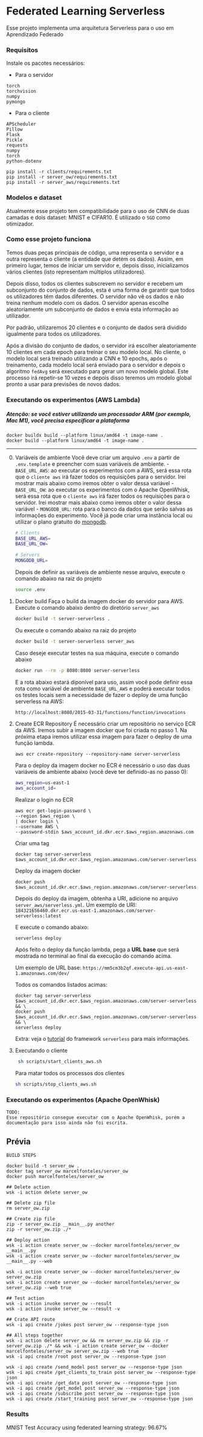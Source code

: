 # Federated Learning Serverless
Esse projeto implementa uma arquitetura Serverless para o uso em Aprendizado Federado

### Requisitos
Instale os pacotes necessários:

- Para o servidor
```
torch
torchvision
numpy
pymongo
```

- Para o cliente
```
APScheduler
Pillow
Flask
Pickle
requests
numpy
torch
python-dotenv
```

```
pip install -r clients/requirements.txt
pip install -r server_ow/requirements.txt
pip install -r server_aws/requirements.txt
```

### Modelos e dataset
Atualmente esse projeto tem compatibilidade para o uso de CNN de duas camadas e dois dataset: MNIST e CIFAR10. É utilizado
o `SGD` como otimizador.

### Como esse projeto funciona
Temos duas peças principais de código, uma representa o servidor e a outra representa o cliente (a entidade que detém 
os dados). Assim, em primeiro lugar, temos de iniciar um servidor e, depois disso, inicializamos vários clientes (isto 
representam múltiplos utilizadores).

Depois disso, todos os clientes subscrevem no servidor e recebem um subconjunto do conjunto de dados, 
esta é uma forma de garantir que todos os utilizadores têm dados diferentes. 
O servidor não vê os dados e não treina nenhum modelo com os dados. O servidor 
apenas escolhe aleatoriamente um subconjunto de dados e envia esta informação ao utilizador.

Por padrão, utilizaremos 20 clientes e o conjunto de dados será dividido igualmente para todos os utilizadores.

Após a divisão do conjunto de dados, o servidor irá escolher aleatoriamente 10 clientes em cada epoch para treinar o seu modelo local.
No cliente, o modelo local será treinado utilizando a CNN e 10 epochs, após o treinamento, cada modelo local será
enviado para o servidor e depois o algoritmo `fedAvg` será executado para gerar um novo modelo global. 
Este processo irá repetir-se 10 vezes e depois disso teremos um modelo global pronto a usar para previsões de novos dados.

### Executando os experimentos (AWS Lambda)
##### Atenção: se você estiver utilizando um processador ARM (por exemplo, Mac M1), você precisa especificar a plataforma
```
docker buildx build --platform linux/amd64 -t image-name .
docker build --platform linux/amd64 -t image-name .
```
---
0. Variáveis de ambiente
    Você deve criar um arquivo `.env` a partir de `.env.template` e preencher com suas variáveis de ambiente.
        - `BASE_URL_AWS`: ao executar os experimentos com a AWS, será essa rota que o `cliente aws` irá fazer todos os requisições para o servidor. Irei mostrar mais abaixo como iremos obter o valor dessa variável
        - `BASE_URL_OW`: ao executar os experimentos com o Apache OpenWhisk, será essa rota que o `cliente aws` irá fazer todos os requisições para o servidor. Irei mostrar mais abaixo como iremos obter o valor dessa variável
        - `MONGODB_URL`: rota para o banco da dados que serão salvas as informações do experimento. Você já pode criar uma instância local ou utilizar o plano gratuito do [mongodb](https://www.mongodb.com/).
    
    ```bash
    # Clients
    BASE_URL_AWS=
    BASE_URL_OW=

    # Servers
    MONGODB_URL=
    ```

    Depois de definir as variáveis de ambiente nesse arquivo, execute o comando abaixo na raiz do projeto
    ```bash
    source .env
    ```

   
1. Docker build
    Faça o build da imagem docker do servidor para AWS. Execute o comando abaixo dentro do diretório `server_aws`

    ```bash
    docker build -t server-serverless .
    ```
    
    Ou execute o comando abaixo na raiz do projeto
    ```bash
    docker build -t server-serverless server_aws
    ```

    Caso deseje executar testes na sua máquina, execute o comando abaixo 
    ```bash
    docker run --rm -p 8080:8080 server-serverless
    ```

    E a rota abaixo estará diponível para uso, assim você pode definir essa rota como variável de ambiente `BASE_URL_AWS` e poderá executar todos os testes locais sem a necessidade de fazer o deploy de uma função serverless na AWS:
    ```
    http://localhost:8080/2015-03-31/functions/function/invocations
    ```


2. Create ECR Repository
   É necessário criar um repositório no serviço ECR da AWS. Iremos subir a imagem docker que foi criada no passo 1. Na próxima etapa iremos utilizar essa imagem para fazer o deploy de uma função lambda.
    ```
    aws ecr create-repository --repository-name server-serverless
    ```

    Para o deploy da imagem docker no ECR é necessário o uso das duas variáveis de ambiente abaixo (você deve ter definido-as no passo 0):
    ```bash
    aws_region=us-east-1
    aws_account_id=
    ```

    Realizar o login no ECR
    ```
    aws ecr get-login-password \
    --region $aws_region \
    | docker login \
    --username AWS \
    --password-stdin $aws_account_id.dkr.ecr.$aws_region.amazonaws.com
    ```

    Criar uma tag
    ```
    docker tag server-serverless $aws_account_id.dkr.ecr.$aws_region.amazonaws.com/server-serverless
    ```
    
    Deploy da imagem docker
    ```
    docker push $aws_account_id.dkr.ecr.$aws_region.amazonaws.com/server-serverless
    ```

    Depois do deploy da imagem, obtenha a URI, adicione no arquivo `server_aws/serverless.yml`. 
    Um exemplo de URI: `184321656460.dkr.ecr.us-east-1.amazonaws.com/server-serverless:latest`
    
    E execute o comando abaixo:
    ```
    serverless deploy
    ```
    Após feito o deploy da função lambda, pega a **URL base** que será mostrada no terminal ao final da execução do comando acima.

    Um exemplo de URL base: `https://mm5cm3b2qf.execute-api.us-east-1.amazonaws.com/dev/`

    Todos os comandos listados acimas:
    ```
    docker tag server-serverless $aws_account_id.dkr.ecr.$aws_region.amazonaws.com/server-serverless && \
    docker push $aws_account_id.dkr.ecr.$aws_region.amazonaws.com/server-serverless && \
    serverless deploy
    ```

    Extra: veja o [tutorial](https://www.serverless.com/blog/deploying-pytorch-model-as-a-serverless-service) do framework `serverless` para mais informações.
3. Executando o cliente
   ```bash
    sh scripts/start_clients_aws.sh
    ```

    Para matar todos os processos dos clientes
    ```bash
    sh scripts/stop_clients_aws.sh
    ```

### Executando os experimentos (Apache OpenWhisk)
```
TODO:
Esse repositório consegue executar com o Apache OpenWhisk, porém a documentação para isso ainda não foi escrita.
```

## Prévia
```
BUILD STEPS

docker build -t server_ow .
docker tag server_ow marcelfonteles/server_ow
docker push marcelfonteles/server_ow

## Delete action
wsk -i action delete server_ow

## Delete zip file
rm server_ow.zip

## Create zip file
zip -r server_ow.zip __main__.py another
zip -r server_ow.zip ./*

## Deploy action
wsk -i action create server_ow --docker marcelfonteles/server_ow __main__.py
wsk -i action create server_ow --docker marcelfonteles/server_ow __main__.py --web

wsk -i action create server_ow --docker marcelfonteles/server_ow server_ow.zip
wsk -i action create server_ow --docker marcelfonteles/server_ow server_ow.zip --web true

## Test action
wsk -i action invoke server_ow --result
wsk -i action invoke server_ow --result -v

## Crate API route
wsk -i api create /jokes post server_ow --response-type json

## All steps together
wsk -i action delete server_ow && rm server_ow.zip && zip -r server_ow.zip ./* && wsk -i action create server_ow --docker marcelfonteles/server_ow server_ow.zip --web true
wsk -i api create /root post server_ow --response-type json

wsk -i api create /send_model post server_ow --response-type json
wsk -i api create /get_clients_to_train post server_ow --response-type json
wsk -i api create /get_data post server_ow --response-type json
wsk -i api create /get_model post server_ow --response-type json
wsk -i api create /subscribe post server_ow --response-type json
wsk -i api create /start_training post server_ow --response-type json

```

### Results
MNIST Test Accuracy using federated learning strategy: 96.67%
